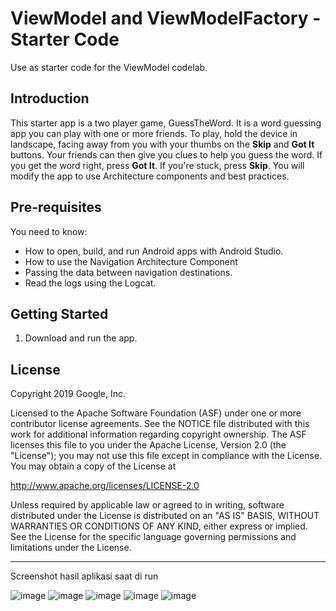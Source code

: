ViewModel and ViewModelFactory - Starter Code
==================================

Use as starter code for the ViewModel codelab.

Introduction
------------

This starter app is a two player game, GuessTheWord. It is a word guessing app you can play with one or more friends. To play, hold the device in landscape, facing away from you with your thumbs on the **Skip** and **Got It** buttons. Your friends can then give you clues to help you guess the word. If you get the word right, press **Got It**. If you're stuck, press **Skip**.
You will modify the app to use Architecture components and best practices.

Pre-requisites
--------------

You need to know:
- How to open, build, and run Android apps with Android Studio.
- How to use the Navigation Architecture Component
- Passing the data between navigation destinations.
- Read the logs using the Logcat.


Getting Started
---------------

1. Download and run the app.

License
-------

Copyright 2019 Google, Inc.

Licensed to the Apache Software Foundation (ASF) under one or more contributor
license agreements.  See the NOTICE file distributed with this work for
additional information regarding copyright ownership.  The ASF licenses this
file to you under the Apache License, Version 2.0 (the "License"); you may not
use this file except in compliance with the License.  You may obtain a copy of
the License at

  http://www.apache.org/licenses/LICENSE-2.0

Unless required by applicable law or agreed to in writing, software
distributed under the License is distributed on an "AS IS" BASIS, WITHOUT
WARRANTIES OR CONDITIONS OF ANY KIND, either express or implied.  See the
License for the specific language governing permissions and limitations under
the License.

---------------------------------------------------------------------------------
Screenshot hasil aplikasi saat di run

![image](https://user-images.githubusercontent.com/67674667/141723984-2830f02e-dedb-4198-9a08-c557c8fe63ea.png)
![image](https://user-images.githubusercontent.com/67674667/141723999-e9740649-9239-4c6f-a5b3-04db68e7597f.png)
![image](https://user-images.githubusercontent.com/67674667/141724010-7f1f3dc0-e807-422b-b376-e5d88c3183c8.png)
![image](https://user-images.githubusercontent.com/67674667/141724024-7df19d3f-5845-444a-8fc4-7bb9aba2a4bd.png)
![image](https://user-images.githubusercontent.com/67674667/141724029-4af9ab10-8df3-4f9f-aaff-77d0c432b757.png)
